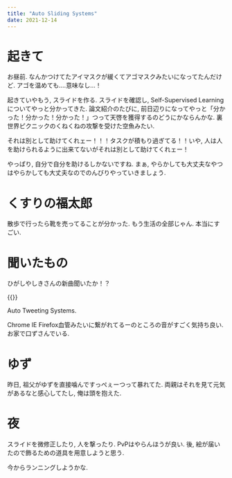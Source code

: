```yaml
---
title: "Auto Sliding Systems"
date: 2021-12-14
---
```


# 起きて
お昼前. なんかつけてたアイマスクが緩くてアゴマスクみたいになってたんだけど. アゴを温めても....意味なし...！

起きていやもう, スライドを作る. スライドを確認し, Self-Supervised Learning についてやっと分かってきた. 論文紹介のたびに, 前日辺りになってやっと「分かった！分かった！分かった！」つって天啓を獲得するのどうにかならんかな. 裏世界ピクニックのくねくねの攻撃を受けた空魚みたい.

それは別として助けてくれェー！！！タスクが積もり過ぎてる！！いや, 人は人を助けられるように出来てないがそれは別として助けてくれェー！

やっぱり, 自分で自分を助けるしかないですね. まぁ, やらかしても大丈夫なやつはやらかしても大丈夫なのでのんびりやっていきましょう.

# くすりの福太郎
散歩で行ったら靴を売ってることが分かった. もう生活の全部じゃん. 本当にすごい.

# 聞いたもの
ひがしやしきさんの新曲聞いたか！？

{{<bandcamp-album id="132832922" layout="large">}}

Auto Tweeting Systems.

Chrome IE Firefox血管みたいに繋がれてるーのところの音がすごく気持ち良い. お家で口ずさんでいる.

# ゆず
昨日, 祖父がゆずを直接噛んですっぺぇーつって暴れてた. 両親はそれを見て元気があるなと感心してたし, 俺は頭を抱えた.
# 夜
スライドを微修正したり, 人を撃ったり. PvPはやらんほうが良い. 後, 絵が届いたので飾るための道具を用意しようと思う.

今からランニングしようかな.